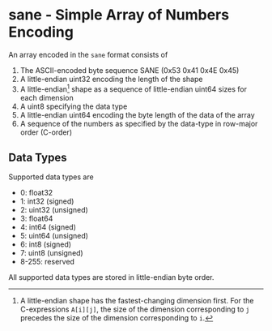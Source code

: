 # sane - Simple Array of Numbers Encoding

An array encoded in the `sane` format consists of
1. The ASCII-encoded byte sequence SANE (0x53 0x41 0x4E 0x45)
2. A little-endian uint32 encoding the length of the shape
3. A little-endian[^shape-endianness] shape as a sequence of little-endian uint64 sizes for each dimension
4. A uint8 specifying the data type
5. A little-endian uint64 encoding the byte length of the data of the array
6. A sequence of the numbers as specified by the data-type in row-major order (C-order)

[^shape-endianness]: A little-endian shape has the fastest-changing dimension first. For the C-expressions `A[i][j]`, the size of the dimension corresponding to `j` precedes the size of the dimension corresponding to `i`.

## Data Types

Supported data types are
- 0: float32
- 1: int32 (signed)
- 2: uint32 (unsigned)
- 3: float64
- 4: int64 (signed)
- 5: uint64 (unsigned)
- 6: int8 (signed)
- 7: uint8 (unsigned)
- 8-255: reserved

All supported data types are stored in little-endian byte order.
